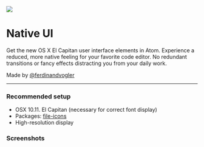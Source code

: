 ![](https://github.com/fv0/native-ui/raw/master/assets/logo__atom-native-ui.png)

# Native UI

Get the new OS X El Capitan user interface elements in Atom. Experience a reduced, more native feeling for your favorite code editor. No redundant transitions or fancy effects distracting you from your daily work.

Made by [@ferdinandvogler](http://www.twitter.com/ferdinandvogler)

---

### Recommended setup

- OSX 10.11. El Capitan (necessary for correct font display)
- Packages: [file-icons](https://atom.io/packages/file-icons)
- High-resolution display

### Screenshots
